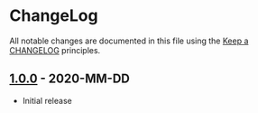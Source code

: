 # ChangeLog

All notable changes are documented in this file using the [Keep a CHANGELOG](http://keepachangelog.com/) principles.

## [1.0.0] - 2020-MM-DD

* Initial release

[1.0.0]: https://github.com/sebastianbergmann/code-unit/compare/530c3900e5db9bcb8516da545bef0d62536cedaa...1.0.0
